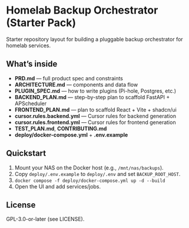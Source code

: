 # Homelab Backup Orchestrator (Starter Pack)

Starter repository layout for building a pluggable backup orchestrator for homelab services.

## What’s inside
- **PRD.md** — full product spec and constraints
- **ARCHITECTURE.md** — components and data flow
- **PLUGIN_SPEC.md** — how to write plugins (Pi-hole, Postgres, etc.)
- **BACKEND_PLAN.md** — step-by-step plan to scaffold FastAPI + APScheduler
- **FRONTEND_PLAN.md** — plan to scaffold React + Vite + shadcn/ui
- **cursor.rules.backend.yml** — Cursor rules for backend generation
- **cursor.rules.frontend.yml** — Cursor rules for frontend generation
- **TEST_PLAN.md**, **CONTRIBUTING.md**
- **deploy/docker-compose.yml** + **.env.example**

## Quickstart
1. Mount your NAS on the Docker host (e.g., `/mnt/nas/backups`).
2. Copy `deploy/.env.example` to `deploy/.env` and set `BACKUP_ROOT_HOST`.
3. `docker compose -f deploy/docker-compose.yml up -d --build`
4. Open the UI and add services/jobs.

## License
GPL-3.0-or-later (see LICENSE).
